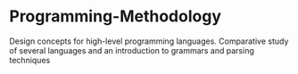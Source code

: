 # Programming-Methodology

Design concepts for high-level programming languages. Comparative study of several languages and an
introduction to grammars and parsing techniques

